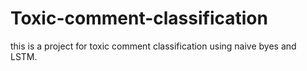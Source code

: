 # Toxic-comment-classification
this is a project for toxic comment classification using naive byes and LSTM.
